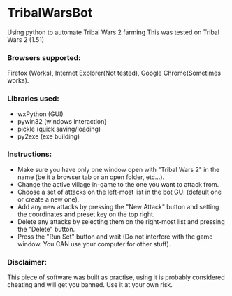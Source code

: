 # TribalWarsBot
Using python to automate Tribal Wars 2 farming
This was tested on Tribal Wars 2 (1.51)
### Browsers supported: 
Firefox (Works), Internet Explorer(Not tested), Google Chrome(Sometimes works).
### Libraries used:
- wxPython (GUI)
- pywin32 (windows interaction)
- pickle (quick saving/loading)
- py2exe (exe building)

### Instructions:
- Make sure you have only one window open with "Tribal Wars 2" in the name (be it a browser tab or an open folder, etc...).
- Change the active village in-game to the one you want to attack from.
- Choose a set of attacks on the left-most list in the bot GUI (default one or create a new one).
 - Add any new attacks by pressing the "New Attack" button and setting the coordinates and preset key on the top right.
 - Delete any attacks by selecting them on the right-most list and pressing the "Delete" button.
- Press the "Run Set" button and wait (Do not interfere with the game window. You CAN use your computer for other stuff).

### Disclaimer:
This piece of software was built as practise, using it is probably considered cheating and will get you banned. Use it at your own risk.

